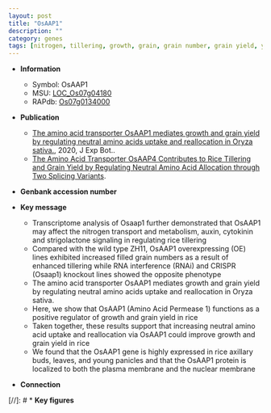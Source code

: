 ```yaml
---
layout: post
title: "OsAAP1"
description: ""
category: genes
tags: [nitrogen, tillering, growth, grain, grain number, grain yield, yield, cytokinin, transporter, plasma membrane, strigolactone, amino acid transporter]
---
```


* **Information**  
    + Symbol: OsAAP1  
    + MSU: [LOC_Os07g04180](http://rice.plantbiology.msu.edu/cgi-bin/ORF_infopage.cgi?orf=LOC_Os07g04180)  
    + RAPdb: [Os07g0134000](http://rapdb.dna.affrc.go.jp/viewer/gbrowse_details/irgsp1?name=Os07g0134000)  

* **Publication**  
    + [The amino acid transporter OsAAP1 mediates growth and grain yield by regulating neutral amino acids uptake and reallocation in Oryza sativa.](http://www.ncbi.nlm.nih.gov/pubmed?term=The+amino+acid+transporter+OsAAP1+mediates+growth+and+grain+yield+by+regulating+neutral+amino+acids+uptake+and+reallocation+in+Oryza+sativa.%5BTitle%5D), 2020, J Exp Bot..
    + [The Amino Acid Transporter OsAAP4 Contributes to Rice Tillering and Grain Yield by Regulating Neutral Amino Acid Allocation through Two Splicing Variants](N+Y).

* **Genbank accession number**  

* **Key message**  
    + Transcriptome analysis of Osaap1 further demonstrated that OsAAP1 may affect the nitrogen transport and metabolism, auxin, cytokinin and strigolactone signaling in regulating rice tillering
    + Compared with the wild type ZH11, OsAAP1 overexpressing (OE) lines exhibited increased filled grain numbers as a result of enhanced tillering while RNA interference (RNAi) and CRISPR (Osaap1) knockout lines showed the opposite phenotype
    + The amino acid transporter OsAAP1 mediates growth and grain yield by regulating neutral amino acids uptake and reallocation in Oryza sativa.
    + Here, we show that OsAAP1 (Amino Acid Permease 1) functions as a positive regulator of growth and grain yield in rice
    + Taken together, these results support that increasing neutral amino acid uptake and reallocation via OsAAP1 could improve growth and grain yield in rice
    + We found that the OsAAP1 gene is highly expressed in rice axillary buds, leaves, and young panicles and that the OsAAP1 protein is localized to both the plasma membrane and the nuclear membrane

* **Connection**  

[//]: # * **Key figures**  


